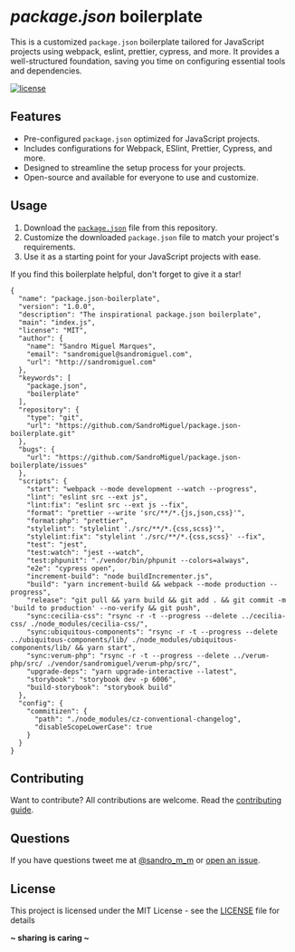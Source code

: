 # **_package.json_** boilerplate

This is a customized `package.json` boilerplate tailored for JavaScript projects using webpack, eslint, prettier, cypress, and more. It provides a well-structured foundation, saving you time on configuring essential tools and dependencies.

[![license](https://img.shields.io/badge/License-MIT-blue.svg?style=flat)](LICENSE)

## Features

- Pre-configured `package.json` optimized for JavaScript projects.
- Includes configurations for Webpack, ESlint, Prettier, Cypress, and more.
- Designed to streamline the setup process for your projects.
- Open-source and available for everyone to use and customize.

## Usage

1. Download the [`package.json`](package.json) file from this repository.
2. Customize the downloaded `package.json` file to match your project's requirements.
3. Use it as a starting point for your JavaScript projects with ease.

If you find this boilerplate helpful, don't forget to give it a star!

```
{
  "name": "package.json-boilerplate",
  "version": "1.0.0",
  "description": "The inspirational package.json boilerplate",
  "main": "index.js",
  "license": "MIT",
  "author": {
    "name": "Sandro Miguel Marques",
    "email": "sandromiguel@sandromiguel.com",
    "url": "http://sandromiguel.com"
  },
  "keywords": [
    "package.json",
    "boilerplate"
  ],
  "repository": {
    "type": "git",
    "url": "https://github.com/SandroMiguel/package.json-boilerplate.git"
  },
  "bugs": {
    "url": "https://github.com/SandroMiguel/package.json-boilerplate/issues"
  },
  "scripts": {
    "start": "webpack --mode development --watch --progress",
    "lint": "eslint src --ext js",
    "lint:fix": "eslint src --ext js --fix",
    "format": "prettier --write 'src/**/*.{js,json,css}'",
    "format:php": "prettier",
    "stylelint": "stylelint './src/**/*.{css,scss}'",
    "stylelint:fix": "stylelint './src/**/*.{css,scss}' --fix",
    "test": "jest",
    "test:watch": "jest --watch",
    "test:phpunit": "./vendor/bin/phpunit --colors=always",
    "e2e": "cypress open",
    "increment-build": "node buildIncrementer.js",
    "build": "yarn increment-build && webpack --mode production --progress",
    "release": "git pull && yarn build && git add . && git commit -m 'build to production' --no-verify && git push",
    "sync:cecilia-css": "rsync -r -t --progress --delete ../cecilia-css/ ./node_modules/cecilia-css/",
    "sync:ubiquitous-components": "rsync -r -t --progress --delete ../ubiquitous-components/lib/ ./node_modules/ubiquitous-components/lib/ && yarn start",
    "sync:verum-php": "rsync -r -t --progress --delete ../verum-php/src/ ./vendor/sandromiguel/verum-php/src/",
    "upgrade-deps": "yarn upgrade-interactive --latest",
    "storybook": "storybook dev -p 6006",
    "build-storybook": "storybook build"
  },
  "config": {
    "commitizen": {
      "path": "./node_modules/cz-conventional-changelog",
      "disableScopeLowerCase": true
    }
  }
}
```

## Contributing

Want to contribute? All contributions are welcome. Read the [contributing guide](CONTRIBUTING.md).

## Questions

If you have questions tweet me at [@sandro_m_m](https://twitter.com/sandro_m_m) or [open an issue](../../issues/new).

## License

This project is licensed under the MIT License - see the [LICENSE](LICENSE) file for details

**~ sharing is caring ~**
